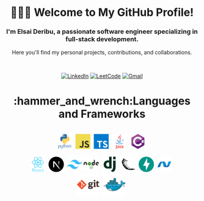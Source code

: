 <div align="center">

# 👨‍💻🚀 Welcome to My GitHub Profile!

<h3>I'm Elsai Deribu, a passionate software engineer specializing in full-stack development.  </h3>

Here you'll find my personal projects, contributions, and collaborations.

<br>

<div align="center">
      
[![LinkedIn](https://img.shields.io/badge/LinkedIn-0A66C2?style=flat&logo=linkedin&logoColor=white)](https://www.linkedin.com/in/elsaideribu/)   [![LeetCode](https://img.shields.io/badge/LeetCode-FFA116?style=flat&logo=leetcode&logoColor=black)](https://leetcode.com/u/Elsai/)  [![Gmail](https://img.shields.io/badge/Gmail-D14836?style=flat&logo=gmail&logoColor=white)](mailto:elsaideribu7@gmail.com)

</div>

</div>


<p align="center">
      <h1 align="center"><strong>:hammer_and_wrench:Languages and Frameworks</strong> </h2>
</p>
<br>
<div align="center">
  <!-- Languages -->
  <div >
    <img class="dev-icon" src="https://github.com/devicons/devicon/blob/master/icons/python/python-original-wordmark.svg" title="Python" alt="Python" width="40" height="40"/>&nbsp;
    <img class="dev-icon" src="https://github.com/devicons/devicon/blob/master/icons/javascript/javascript-original.svg" title="JavaScript" alt="JavaScript" width="40" height="40"/>&nbsp;
    <img class="dev-icon" src="https://github.com/devicons/devicon/blob/master/icons/typescript/typescript-original.svg" title="TypeScript" alt="TypeScript" width="40" height="40"/>&nbsp;
    <img class="dev-icon" src="https://github.com/devicons/devicon/blob/master/icons/java/java-original-wordmark.svg" title="Java" alt="Java" width="40" height="40"/>&nbsp;
    <img class="dev-icon" src="https://github.com/devicons/devicon/blob/master/icons/csharp/csharp-original.svg" title="C#" alt="C#" width="40" height="40"/>&nbsp;
  </div>
  <br>
  <!-- Frameworks & Libraries -->
  <div ">
    <img class="dev-icon p-5 border-2 rounded-lg" src="https://github.com/devicons/devicon/blob/master/icons/react/react-original-wordmark.svg" title="React" alt="React" width="40" height="40"/>&nbsp;
    <img class="dev-icon p-2 border-2 rounded-lg" src="https://github.com/devicons/devicon/blob/master/icons/nextjs/nextjs-original.svg" title="Next.js" alt="Next.js" width="40" height="40"/>&nbsp;
    <img class="dev-icon" src="https://github.com/devicons/devicon/blob/master/icons/tailwindcss/tailwindcss-original.svg" alt="Tailwind CSS" width="40" height="40"/>
    <img class="dev-icon p-2 border-2 rounded-lg" src="https://github.com/devicons/devicon/blob/master/icons/nodejs/nodejs-original-wordmark.svg" title="NodeJS" alt="NodeJS" width="40" height="40"/>&nbsp;
    <img class="dev-icon p-2 border-2 rounded-lg" src="https://github.com/devicons/devicon/blob/master/icons/django/django-plain.svg" title="Django" alt="Django" width="40" height="40"/>&nbsp;
    <img class="dev-icon p-2 border-2 rounded-lg" src="https://github.com/devicons/devicon/blob/master/icons/flask/flask-original.svg" title="Flask" alt="Flask" width="40" height="40"/>&nbsp;
    <img class="dev-icon p-2 border-2 rounded-lg" src="https://github.com/devicons/devicon/blob/master/icons/fastapi/fastapi-original.svg" title="FastAPI" alt="FastAPI" width="40" height="40"/>&nbsp;
    <img class="dev-icon p-2 border-2 rounded-lg" src="https://github.com/devicons/devicon/blob/master/icons/dot-net/dot-net-original.svg" title="ASP.NET" alt="ASP.NET" width="40" height="40"/>&nbsp;
  </div>

  <!-- Tools -->
  <div>
      <!-- Tools -->
<div>
    <img class="dev-icon p-2 border-2 rounded-lg" src="https://github.com/devicons/devicon/blob/master/icons/git/git-original-wordmark.svg" title="Git" alt="Git" width="60" height="60"/>&nbsp;
    <img class="dev-icon p-2 border-2 rounded-lg" src="https://github.com/devicons/devicon/blob/master/icons/docker/docker-original.svg" title="Docker" alt="Docker" width="60" height="60"/>&nbsp;
</div>

  </div>
</div>

